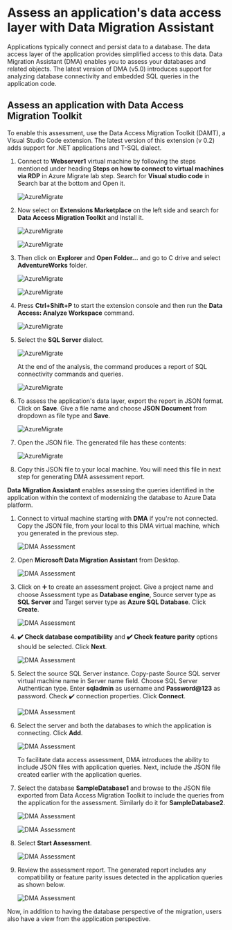 # Assess an application's data access layer with Data Migration Assistant

Applications typically connect and persist data to a database. The data access layer of the application provides simplified access to this data. Data Migration Assistant (DMA) enables you to assess your databases and related objects. The latest version of DMA (v5.0) introduces support for analyzing database connectivity and embedded SQL queries in the application code.

## Assess an application with Data Access Migration Toolkit

To enable this assessment, use the Data Access Migration Toolkit (DAMT), a Visual Studio Code extension. The latest version of this extension (v 0.2) adds support for .NET applications and T-SQL dialect.

1.	Connect to **Webserver1** virtual machine by following the steps mentioned under heading **Steps on how to connect to virtual machines via RDP** in Azure Migrate lab step. Search for **Visual studio code** in Search bar at the bottom and Open it.

    ![AzureMigrate](assets/vscode.jpg)

2.	Now select on **Extensions Marketplace** on the left side and search for **Data Access Migration Toolkit** and Install it.

    ![AzureMigrate](assets/extension.jpg)
    
    ![AzureMigrate](assets/toolkit.jpg)

3.	Then click on **Explorer** and **Open Folder…** and go to C drive and select **AdventureWorks** folder.

    ![AzureMigrate](assets/openfolder.jpg)
    
    ![AzureMigrate](assets/selectfolder.jpg)

4. Press **Ctrl+Shift+P** to start the extension console and then run the **Data Access: Analyze Workspace** command.

    ![AzureMigrate](assets/runcommand.jpg)

5. Select the **SQL Server** dialect.

    ![AzureMigrate](assets/sqlserver.jpg)

   At the end of the analysis, the command produces a report of SQL connectivity commands and queries.

    ![AzureMigrate](assets/report.jpg)

6. To assess the application's data layer, export the report in JSON format. Click on **Save**. Give a file name and choose **JSON Document** from dropdown as file type and **Save**.

    ![AzureMigrate](assets/json.jpg)

7. Open the JSON file. The generated file has these contents:

    ![AzureMigrate](assets/jsonreport.jpg)

8. Copy this JSON file to your local machine. You will need this file in next step for generating DMA assessment report. 

**Data Migration Assistant** enables assessing the queries identified in the application within the context of modernizing the database to Azure Data platform.

1. Connect to virtual machine starting with **DMA** if you're not connected. Copy the JSON file, from your local to this DMA virtual machine, which you generated in the previous step.

    ![DMA Assessment](assets/dmajson.jpg)

2. Open **Microsoft Data Migration Assistant** from Desktop.

    ![DMA Assessment](assets/opendma.jpg)

3. Click on ➕ to create an assessment project. Give a project name and choose Assessment type as **Database engine**, Source server type as **SQL Server** and Target server type as **Azure SQL Database**. Click **Create**. 

    ![DMA Assessment](assets/createproject.png)

4. **✔️ Check database compatibility** and **✔️ Check feature parity** options should be selected. Click **Next**. 

    ![DMA Assessment](assets/next.jpg)

5. Select the source SQL Server instance. Copy-paste Source SQL server virtual machine name in Server name field. Choose SQL Server Authentican type. Enter **sqladmin** as username and **Password@123** as password. Check ✔️ connection properties. Click **Connect**.

    ![DMA Assessment](assets/server.jpg)

6. Select the server and both the databases to which the application is connecting. Click **Add**.

    ![DMA Assessment](assets/database.jpg)

    To facilitate data access assessment, DMA introduces the ability to include JSON files with application queries. Next, include the JSON file created earlier with the application queries.

7. Select the database **SampleDatabase1** and browse to the JSON file exported from Data Access Migration Toolkit to include the queries from the application for the assessment. Similarly do it for **SampleDatabase2**.

    ![DMA Assessment](assets/db1.jpg)
    
    ![DMA Assessment](assets/db2.jpg)

8. Select **Start Assessment**.

    ![DMA Assessment](assets/start.jpg)

9. Review the assessment report. The generated report includes any compatibility or feature parity issues detected in the application queries as shown below.

    ![DMA Assessment](assets/assessment.jpg)

Now, in addition to having the database perspective of the migration, users also have a view from the application perspective.

